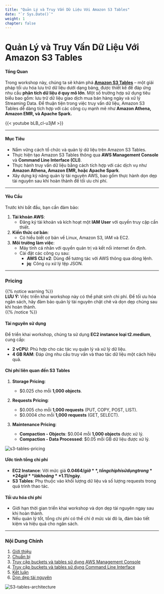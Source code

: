 ```yaml
---
title: "Quản Lý và Truy Vấn Dữ Liệu Với Amazon S3 Tables"
date: "`r Sys.Date()`"
weight: 1
chapter: false
---
```


# Quản Lý và Truy Vấn Dữ Liệu Với Amazon S3 Tables


#### **Tổng Quan**

Trong workshop này, chúng ta sẽ khám phá **[Amazon S3 Tables](https://aws.amazon.com/s3/features/tables/)** – một giải pháp tối ưu hóa lưu trữ dữ liệu dưới dạng bảng, được thiết kế để đáp ứng nhu cầu **phân tích dữ liệu ở quy mô lớn**. Một số trường hợp sử dụng tiêu biểu bao gồm: lưu trữ dữ liệu giao dịch mua bán hàng ngày và xử lý Streaming Data. Để thuận tiện trong việc truy vấn dữ liệu, Amazon S3 Tables dễ dàng tích hợp với các công cụ mạnh mẽ như **Amazon Athena, Amazon EMR, và Apache Spark.**

{{< youtube bLB_cl-u3jM >}}


---

#### **Mục Tiêu**

- Nắm vững cách tổ chức và quản lý dữ liệu trên Amazon S3 Tables.
- Thực hiện tạo Amazon S3 Tables thông qua **AWS Management Console** và **Command Line Interface (CLI)**.
- Thực hành truy vấn dữ liệu bằng cách tích hợp với các dịch vụ như **Amazon Athena, Amazon EMR, hoặc Apache Spark**.
- Xây dựng kỹ năng quản lý tài nguyên AWS, bao gồm thực hành dọn dẹp tài nguyên sau khi hoàn thành để tối ưu chi phí.

---

#### **Yêu Cầu**

Trước khi bắt đầu, bạn cần đảm bảo:

1. **Tài khoản AWS**:
   - Đăng ký tài khoản và kích hoạt một **IAM User** với quyền truy cập cần thiết.
2. **Kiến thức cơ bản**:
   - Có hiểu biết cơ bản về Linux, Amazon S3, IAM và EC2.
3. **Môi trường làm việc**:
   - Máy tính cá nhân với quyền quản trị và kết nối internet ổn định.
   - Cài đặt các công cụ sau:
     - **AWS CLI v2**: Dùng để tương tác với AWS thông qua dòng lệnh.
     - **jq**: Công cụ xử lý tệp JSON.

---

### **Pricing**

{{% notice warning %}}  
**LƯU Ý:** Việc triển khai workshop này có thể phát sinh chi phí. Để tối ưu hóa ngân sách, hãy đảm bảo quản lý tài nguyên chặt chẽ và dọn dẹp chúng sau khi hoàn thành.  
{{% /notice %}}

#### **Tài nguyên sử dụng**
Để triển khai workshop, chúng ta sử dụng **EC2 instance loại t2.medium**, cung cấp:  
- **2 vCPU**: Phù hợp cho các tác vụ quản lý và xử lý dữ liệu.  
- **4 GB RAM**: Đáp ứng nhu cầu truy vấn và thao tác dữ liệu một cách hiệu quả.  

#### **Chi phí liên quan đến S3 Tables**
1. **Storage Pricing**:  
   - $0.025 cho mỗi **1,000 objects**.  

2. **Requests Pricing**:  
   - $0.005 cho mỗi **1,000 requests** (PUT, COPY, POST, LIST).  
   - $0.0004 cho mỗi **1,000 requests** (GET, SELECT).  

3. **Maintenance Pricing**:  
   - **Compaction - Objects**: $0.004 mỗi **1,000 objects** được xử lý.  
   - **Compaction - Data Processed**: $0.05 mỗi GB dữ liệu được xử lý.  

![s3-tables-pricing](/images/image.png)

#### **Ước tính tổng chi phí**
- **EC2 Instance**: Với mức giá **$0.0464/giờ**, tổng chi phí sử dụng trong **24 giờ** là khoảng **$1.11/ngày**.  
- **S3 Tables**: Phụ thuộc vào khối lượng dữ liệu và số lượng requests trong quá trình thao tác.  

#### **Tối ưu hóa chi phí**
- Giới hạn thời gian triển khai workshop và dọn dẹp tài nguyên ngay sau khi hoàn thành.  
- Nếu quản lý tốt, tổng chi phí có thể chỉ ở mức vài đô la, đảm bảo tiết kiệm và hiệu quả cho ngân sách.  

---

### **Nội Dung Chính**

1. [Giới thiệu](1-introduction)
2. [Chuẩn bị](<2-preparation-root/>)  
3. [Truy cập buckets và tables sử dụng AWS Management Console](3-accessing-buckets-and-tables-via-command-line/)  
4. [Truy cập buckets và tables sử dụng Command Line Interface](4-accessing-buckets-and-tables-via-aws-management-console/)  
5. [Kết luận](5-conclusion/)  
6. [Dọn dẹp tài nguyên](6-clean-up-resources/)  

![S3-tables-architecture](/images/S3-Tables-Architecture.png)